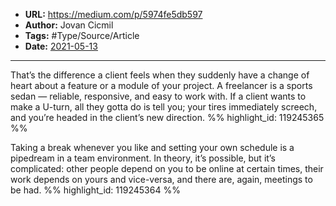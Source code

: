 - **URL:** https://medium.com/p/5974fe5db597
- **Author:** Jovan Cicmil
- **Tags:** #Type/Source/Article
- **Date:** [2021-05-13](../_daily/2021-05-13.md)
---

That’s the difference a client feels when they suddenly have a change of heart about a feature or a module of your project. A freelancer is a sports sedan — reliable, responsive, and easy to work with. If a client wants to make a U-turn, all they gotta do is tell you; your tires immediately screech, and you’re headed in the client’s new direction. %% highlight_id: 119245365 %%


Taking a break whenever you like and setting your own schedule is a pipedream in a team environment. In theory, it’s possible, but it’s complicated: other people depend on you to be online at certain times, their work depends on yours and vice-versa, and there are, again, meetings to be had. %% highlight_id: 119245364 %%

